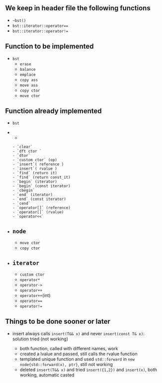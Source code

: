 ## We keep in header file the following functions

- `~bst()`
- `bst::iterator::operator==`
- `bst::iterator::operator!=`



## Function to be implemented

- `bst`
  - `erase`
  - `balance`
  - `emplace`
  - `copy ass`
  - `move ass`
  - `copy ctor`
  - `move ctor`

## Function already implemented

- `bst`
- 
    - 
    
      - `clear`
      - `dft ctor `	
      - `dtor`
      - `custom ctor` (op)
      - `insert`( reference )
      - `insert`( rvalue )
      - `find` (return it)
      - `find` (return const_it)
      - `begin` (iterator)
      - `begin` (const iterator)
      - `cbegin` 
      - `end` (iterator)
      - `end` (const iterator)
      - `cend` 
      - `operator[]` (reference)
      - `operator[]` (rvalue)
      - `operator<<` 
- `node`
  - 
    - `move ctor`
    - `copy ctor`
- `iterator`
  - 
    - `custom ctor`
    - `operator*`
    - `operator->`
    - `operator++` 
    - `operator++`(int)
    - `operator==`
    - `operator!=`

## Things to be done sooner or later

- insert always calls `insert(T&& x)` and never `insert(const T& x)`: solution tried (not working)

  - both function, called with different names, work
  - created a lvalue and passed, still calls the rvalue function
  - templated unique function and used `std::forward` in `new node{std::forward(x), ptr}`, still not working
  - deleted  `insert(T&& x)`  and tried `insert({1,2})` and `insert(x)`, both working, automatic casted
